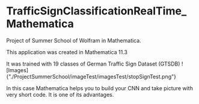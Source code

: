 # TrafficSignClassificationRealTime_Mathematica
Project of Summer School of Wolfram in Mathematica. 

This application was created in Mathematica 11.3

It was trained with 19 classes of German Traffic Sign Dataset (GTSDB) 
![Images]{"./ProjectSummerSchool/imageTest/imagesTest/stopSignTest.png"}

In this case Mathematica helps you to build your CNN and take picture with very short code. It is one of its advantages.
